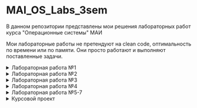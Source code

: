 # MAI_OS_Labs_3sem 
В данном репозитории представлены мои решения лабораторных работ курса "Операционные системы" МАИ

Мои лабораторные работы не претендуют на clean code, оптимальность по времени или по памяти. Они просто работают и выполняют поставленные задачи. 

<details>
<summary>
Лабораторная работа №1
</summary>

- [Условие, вариант 6](https://cloud.mail.ru/public/aAsW/az5evQCC1/lab_work_1_v4.pdf)
- [Реализация](./lab1/src)
- [Отчет](./lab1/doc/)

</details>

<details>
<summary>
Лабораторная работа №2
</summary>

- [Условие, вариант 18](https://cloud.mail.ru/public/aAsW/az5evQCC1/lab_work_2_v5.odt)
- [Реализация](./lab2/src)
- [Отчет](./lab2/doc/)

</details>

<details>
<summary>
Лабораторная работа №3
</summary>

- [Условие, вариант 6](https://cloud.mail.ru/public/aAsW/az5evQCC1/OS_Lab_3_v3_23.odt)
- [Реализация](./lab3/src)
- [Отчет](./lab3/doc/)

</details>

<details>
<summary>
Лабораторная работа №4
</summary>

- [Условие, вариант 21](https://cloud.mail.ru/public/aAsW/az5evQCC1/OS_Lab_4_2024.odt)
- [Реализация](./lab4/src)
- [Отчет](./lab4/doc/)

</details>

<details>
<summary>
Лабораторная работа №5-7
</summary>

- [Условие, вариант 39](https://cloud.mail.ru/public/aAsW/az5evQCC1/OS_Lab_5_7_v4.pdf)
- [Реализация](./lab5-7/src)
- [Отчет](./lab5-7/doc/)

</details>

<details>
<summary>
Курсовой проект
</summary>

- [Условие, вариант 29](https://cloud.mail.ru/public/aAsW/az5evQCC1/CP_DAG_Job_Scheduler_v3_2024.odt)
- [Реализация](./KP/src)
- [Отчет](./KP/doc/)
</details>
